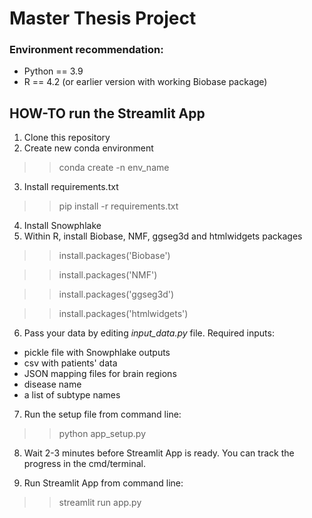 # Master Thesis Project

### Environment recommendation: 
- Python == 3.9
- R == 4.2 (or earlier version with working Biobase package)

## HOW-TO run the Streamlit App

1. Clone this repository
2. Create new conda environment

>> conda create -n env_name

3. Install requirements.txt

>> pip install -r requirements.txt

4. Install Snowphlake
5. Within R, install Biobase, NMF, ggseg3d and htmlwidgets packages 

>> install.packages('Biobase')

>> install.packages('NMF')

>> install.packages('ggseg3d')

>> install.packages('htmlwidgets')

6. Pass your data by editing *input_data.py* file. Required inputs:
- pickle file with Snowphlake outputs
- csv with patients' data
- JSON mapping files for brain regions
- disease name
- a list of subtype names

7. Run the setup file from command line:

>> python app_setup.py

8. Wait 2-3 minutes before Streamlit App is ready. You can track the progress in the cmd/terminal. 

9. Run Streamlit App from command line:

>> streamlit run app.py

